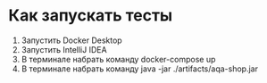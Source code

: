 # Как запускать тесты

1. Запустить Docker Desktop
2. Запустить IntelliJ IDEA
3. В терминале набрать команду docker-compose up
4. В терминале набрать команду java -jar ./artifacts/aqa-shop.jar